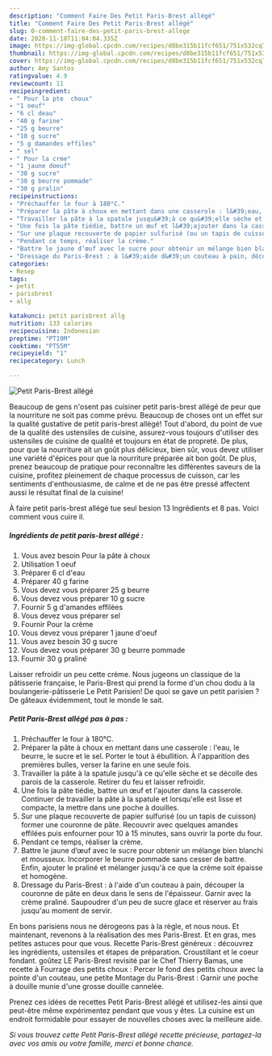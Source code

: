 ```yaml
---
description: "Comment Faire Des Petit Paris-Brest allégé"
title: "Comment Faire Des Petit Paris-Brest allégé"
slug: 0-comment-faire-des-petit-paris-brest-allege
date: 2020-11-18T11:04:04.335Z
image: https://img-global.cpcdn.com/recipes/d8be315b11fcf651/751x532cq70/petit-paris-brest-allege-photo-principale-de-la-recette.jpg
thumbnail: https://img-global.cpcdn.com/recipes/d8be315b11fcf651/751x532cq70/petit-paris-brest-allege-photo-principale-de-la-recette.jpg
cover: https://img-global.cpcdn.com/recipes/d8be315b11fcf651/751x532cq70/petit-paris-brest-allege-photo-principale-de-la-recette.jpg
author: Amy Santos
ratingvalue: 4.9
reviewcount: 11
recipeingredient:
- " Pour la pte  choux"
- "1 oeuf"
- "6 cl deau"
- "40 g farine"
- "25 g beurre"
- "10 g sucre"
- "5 g damandes effiles"
- " sel"
- " Pour la crme"
- "1 jaune doeuf"
- "30 g sucre"
- "30 g beurre pommade"
- "30 g pralin"
recipeinstructions:
- "Préchauffer le four à 180°C."
- "Préparer la pâte à choux en mettant dans une casserole : l&#39;eau, le beurre, le sucre et le sel. Porter le tout à ébullition. À l&#39;apparition des premières bulles, verser la farine en une seule fois."
- "Travailler la pâte à la spatule jusqu&#39;à ce qu&#39;elle sèche et se décolle des parois de la casserole. Retirer du feu et laisser refroidir."
- "Une fois la pâte tiédie, battre un œuf et l&#39;ajouter dans la casserole. Continuer de travailler la pâte à la spatule et lorsqu&#39;elle est lisse et compacte, la mettre dans une poche à douilles."
- "Sur une plaque recouverte de papier sulfurisé (ou un tapis de cuisson) former une couronne de pâte. Recouvrir avec quelques amandes effilées puis enfourner pour 10 à 15 minutes, sans ouvrir la porte du four."
- "Pendant ce temps, réaliser la crème."
- "Battre le jaune d’œuf avec le sucre pour obtenir un mélange bien blanchi et mousseux. Incorporer le beurre pommade sans cesser de battre. Enfin, ajouter le praliné et mélanger jusqu&#39;à ce que la crème soit épaisse et homogène."
- "Dressage du Paris-Brest : à l&#39;aide d&#39;un couteau à pain, découper la couronne de pâte en deux dans le sens de l&#39;épaisseur. Garnir avec la crème praliné. Saupoudrer d&#39;un peu de sucre glace et réserver au frais jusqu&#39;au moment de servir."
categories:
- Resep
tags:
- petit
- parisbrest
- allg

katakunci: petit parisbrest allg 
nutrition: 133 calories
recipecuisine: Indonesian
preptime: "PT19M"
cooktime: "PT55M"
recipeyield: "1"
recipecategory: Lunch

---
```



![Petit Paris-Brest allégé](https://img-global.cpcdn.com/recipes/d8be315b11fcf651/751x532cq70/petit-paris-brest-allege-photo-principale-de-la-recette.jpg)

Beaucoup de gens n'osent pas cuisiner petit paris-brest allégé de peur que la nourriture ne soit pas comme prévu. Beaucoup de choses ont un effet sur la qualité gustative de petit paris-brest allégé! Tout d'abord, du point de vue de la qualité des ustensiles de cuisine, assurez-vous toujours d'utiliser des ustensiles de cuisine de qualité et toujours en état de propreté. De plus, pour que la nourriture ait un goût plus délicieux, bien sûr, vous devez utiliser une variété d'épices pour que la nourriture préparée ait bon goût. De plus, prenez beaucoup de pratique pour reconnaître les différentes saveurs de la cuisine, profitez pleinement de chaque processus de cuisson, car les sentiments d'enthousiasme, de calme et de ne pas être pressé affectent aussi le résultat final de la cuisine!

<!--inarticleads1-->

À faire petit paris-brest allégé tue seul besion 13 Ingrédients et 8 pas. Voici comment vous cuire il.

##### Ingrédients de petit paris-brest allégé :

1. Vous avez besoin  Pour la pâte à choux
1. Utilisation 1 oeuf
1. Préparer 6 cl d&#39;eau
1. Préparer 40 g farine
1. Vous devez vous préparer 25 g beurre
1. Vous devez vous préparer 10 g sucre
1. Fournir 5 g d&#39;amandes effilées
1. Vous devez vous préparer  sel
1. Fournir  Pour la crème
1. Vous devez vous préparer 1 jaune d&#39;oeuf
1. Vous avez besoin 30 g sucre
1. Vous devez vous préparer 30 g beurre pommade
1. Fournir 30 g praliné


Laisser refroidir un peu cette crème. Nous jugeons un classique de la pâtisserie française, le Paris-Brest qui prend la forme d&#39;un chou dodu à la boulangerie-pâtisserie Le Petit Parisien! De quoi se gave un petit parisien ? De gâteaux évidemment, tout le monde le sait. 

<!--inarticleads2-->

##### Petit Paris-Brest allégé pas à pas :

1. Préchauffer le four à 180°C.
1. Préparer la pâte à choux en mettant dans une casserole : l&#39;eau, le beurre, le sucre et le sel. Porter le tout à ébullition. À l&#39;apparition des premières bulles, verser la farine en une seule fois.
1. Travailler la pâte à la spatule jusqu&#39;à ce qu&#39;elle sèche et se décolle des parois de la casserole. Retirer du feu et laisser refroidir.
1. Une fois la pâte tiédie, battre un œuf et l&#39;ajouter dans la casserole. Continuer de travailler la pâte à la spatule et lorsqu&#39;elle est lisse et compacte, la mettre dans une poche à douilles.
1. Sur une plaque recouverte de papier sulfurisé (ou un tapis de cuisson) former une couronne de pâte. Recouvrir avec quelques amandes effilées puis enfourner pour 10 à 15 minutes, sans ouvrir la porte du four.
1. Pendant ce temps, réaliser la crème.
1. Battre le jaune d’œuf avec le sucre pour obtenir un mélange bien blanchi et mousseux. Incorporer le beurre pommade sans cesser de battre. Enfin, ajouter le praliné et mélanger jusqu&#39;à ce que la crème soit épaisse et homogène.
1. Dressage du Paris-Brest : à l&#39;aide d&#39;un couteau à pain, découper la couronne de pâte en deux dans le sens de l&#39;épaisseur. Garnir avec la crème praliné. Saupoudrer d&#39;un peu de sucre glace et réserver au frais jusqu&#39;au moment de servir.


En bons parisiens nous ne dérogeons pas à la règle, et nous nous. Et maintenant, revenons à la réalisation des mes Paris-Brest. Et en gras, mes petites astuces pour que vous. Recette Paris-Brest généreux : découvrez les ingrédients, ustensiles et étapes de préparation. Croustillant et le coeur fondant. goûtez LE Paris-Brest revisité par le Chef Thierry Bamas, une recette à Fourrage des petits choux : Percer le fond des petits choux avec la pointe d&#39;un couteau, une petite Montage du Paris-Brest : Garnir une poche à douille munie d&#39;une grosse douille cannelée. 

<!--inarticleads1-->

<p>
Prenez ces idées de recettes Petit Paris-Brest allégé et utilisez-les ainsi que peut-être même expérimentez pendant que vous y êtes. La cuisine est un endroit formidable pour essayer de nouvelles choses avec la meilleure aide.
</p>

<p>
<i>Si vous trouvez cette Petit Paris-Brest allégé recette précieuse, partagez-la avec vos amis ou votre famille, merci et bonne chance.</i>
</p>
